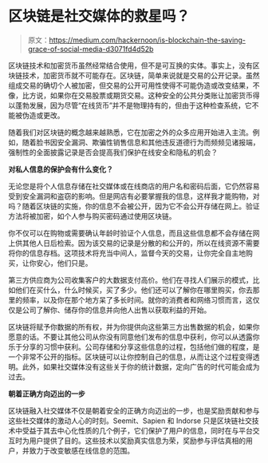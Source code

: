 # 区块链是社交媒体的救星吗？

> 原文：<https://medium.com/hackernoon/is-blockchain-the-saving-grace-of-social-media-d3071fd4d52b>

区块链技术和加密货币虽然经常结合使用，但不是可互换的实体。事实上，没有区块链技术，加密货币就不可能存在。区块链，简单来说就是交易的公开记录。虽然组成交易的确切个人被加密，但交易的公开可用性使得不可能伪造或改变结果，不像，比方说，如果你在交易股票或期货交易。这种安全的公共分类账让加密货币得以蓬勃发展，因为尽管“在线货币”并不是物理持有的，但由于这种检查系统，它不能被伪造或更改。

随着我们对区块链的概念越来越熟悉，它在加密之外的众多应用开始进入主流。例如，随着脸书因安全漏洞、欺骗性销售信息和其他违反道德行为而频频见诸报端，强制性的全面披露记录是否会提高我们保护在线安全和隐私的机会？

**对私人信息的保护会有什么变化？**

无论您是将个人信息存储在社交媒体或在线商店的用户名和密码后面，它仍然容易受到安全漏洞和盗窃的影响。但是网店有必要掌握我的信息，这样我才能购物，对吗？随着区块链的实施，你的信息不会被公开，因为它不会公开存储在网上。验证方法将被加密，如个人参与购买密码通过使用区块链。

你不仅可以在购物或需要确认年龄时验证个人信息，而且这些信息都不会存储在网上供其他人日后检索。因为该交易的记录是分散的和公开的，所以在线资源不需要将你的信息存档。这项技术将充当中间人，监督今天的交易，让你完全自主地购买，让你安心，他们只是。

第三方供应商为公司收集客户的大数据支付高价。他们在寻找人们展示的模式，比如他们在买什么，什么时候买，买了多少。他们还可以了解你在哪里购买，你去那里的频率，以及你在那个地方呆了多长时间。就你的消费者和网络习惯而言，这仅仅是公司了解你、储存你的信息并向他人出售以获取利益的开始。

区块链将赋予你数据的所有权，并为你提供向这些第三方出售数据的机会，如果你愿意的话。不要让其他公司从你没有同意他们发布的信息中获利，你可以从透露你乐于分享的习惯中获利。公司存储和分享这些信息的过程，包括他们做的程度，是一个非常不公开的指标。区块链可以让你控制自己的信息，从而让这个过程变得透明。此外，如果社交媒体没有这些关于你的统计数据，定向广告的时代可能会成为过去。

**朝着正确方向迈出的一步**

区块链融入社交媒体不仅是朝着安全的正确方向迈出的一步，也是奖励贡献和参与这些社交媒体的激动人心的时刻。Seemit、Sapien 和 Indorse 只是区块链社交技术中受益于其去中心化性质的几个例子，它们保护了用户的信息，同时在与平台交互时为用户提供了目的。这些技术以奖励真实信息为荣，奖励参与评估真相的用户，并致力于改变敏感在线信息的范围。